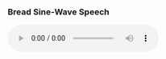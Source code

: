 ### Bread Sine-Wave Speech

<audio controls>
  <source src="http://www.lifesci.sussex.ac.uk/home/Chris_Darwin/SWS/06_40.wav" />
</audio>